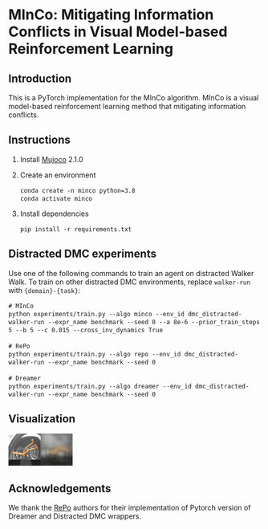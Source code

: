 # MInCo: Mitigating Information Conflicts in Visual Model-based Reinforcement Learning

## Introduction
This is a PyTorch implementation for the MInCo algorithm. MInCo is a visual model-based reinforcement learning method that mitigating information conflicts.


## Instructions

1. Install [Mujoco](https://www.roboti.us/index.html) 2.1.0

2. Create an environment 
   ```
   conda create -n minco python=3.8
   conda activate minco
   ```  

3. Install dependencies
   ```
   pip install -r requirements.txt
   ```


## Distracted DMC experiments

Use one of the following commands to train an agent on distracted Walker Walk. To train on other distracted DMC environments,
replace `walker-run` with `{domain}-{task}`:

```
# MInCo
python experiments/train.py --algo minco --env_id dmc_distracted-walker-run --expr_name benchmark --seed 0 --a 8e-6 --prior_train_steps 5 --b 5 --c 0.015 --cross_inv_dynamics True

# RePo
python experiments/train.py --algo repo --env_id dmc_distracted-walker-run --expr_name benchmark --seed 0

# Dreamer
python experiments/train.py --algo dreamer --env_id dmc_distracted-walker-run --expr_name benchmark --seed 0
```

## Visualization
![walker run](demo/minco_walker_run.gif)

## Acknowledgements
We thank the [RePo](https://github.com/zchuning/repo) authors for their implementation of Pytorch version of Dreamer and Distracted DMC wrappers.